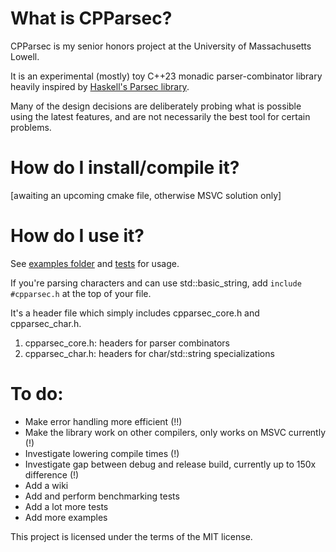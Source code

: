 # What is CPParsec?

CPParsec is my senior honors project at the University of Massachusetts Lowell. 

It is an experimental (mostly) toy C++23 monadic parser-combinator library heavily inspired by [Haskell's Parsec library](https://en.wikipedia.org/wiki/Parsec_(parser)). 

Many of the design decisions are deliberately probing what is possible using the latest features, and are not necessarily the best tool for certain problems. 

# How do I install/compile it?

[awaiting an upcoming cmake file, otherwise MSVC solution only]

# How do I use it?

See [examples folder](https://github.com/cchung2020/cpparsec/tree/master/cpparsec/examples) and [tests](https://github.com/cchung2020/cpparsec/tree/master/cpparsec/tests) for usage.

If you're parsing characters and can use std::basic_string, add `include #cpparsec.h` at the top of your file. 

It's a header file which simply includes cpparsec_core.h and cpparsec_char.h.

1. cpparsec_core.h: headers for parser combinators 
2. cpparsec_char.h: headers for char/std::string specializations

# To do:
* Make error handling more efficient (!!)
* Make the library work on other compilers, only works on MSVC currently (!)
* Investigate lowering compile times (!)
* Investigate gap between debug and release build, currently up to 150x difference (!)
* Add a wiki
* Add and perform benchmarking tests
* Add a lot more tests
* Add more examples

This project is licensed under the terms of the MIT license.
